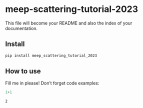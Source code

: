 # meep-scattering-tutorial-2023

<!-- WARNING: THIS FILE WAS AUTOGENERATED! DO NOT EDIT! -->

This file will become your README and also the index of your
documentation.

## Install

``` sh
pip install meep_scattering_tutorial_2023
```

## How to use

Fill me in please! Don’t forget code examples:

``` python
1+1
```

    2
